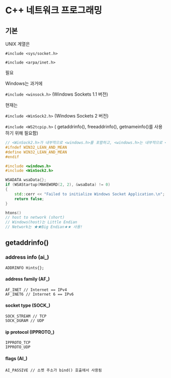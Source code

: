 # C++ 네트워크 프로그래밍

## 기본

UNIX 계열은

`#include <sys/socket.h>`

`#include <arpa/inet.h>`

필요



Windows는 과거에

`#include <winsock.h>` (Windows Sockets 1.1 버전)



현재는

`#include <WinSock2.h>` (Windows Sockets 2 버전)

`#include <WS2tcpip.h>` ( getaddrinfo(), freeaddrinfo(), getnameinfo()를 사용하기 위해 필요함)

```cpp
// <WinSock2.h>가 내부적으로 <windows.h>를 포함하고, <windows.h>는 내부적으로 <winsock.h>를 포함하므로 충돌이 발생한다. 따라서 <windows.h>를 명시적으로 포함하기 위해서는 아래 매크로를 정의해줘야 한다.
#ifndef WIN32_LEAN_AND_MEAN
#define WIN32_LEAN_AND_MEAN
#endif

#include <windows.h>
#include <WinSock2.h>
```

```cpp
WSADATA wsaData{};
if (WSAStartup(MAKEWORD(2, 2), &wsaData) != 0)
{
    std::cerr << "Failed to initialize Windows Socket Application.\n";
    return false;
}
```

```cpp
htons()
// host to network (short)
// Windows(host)는 Little Endian
// Network는 ★★Big Endian★★ 사용!
```

## getaddrinfo()

### address info (ai_)

```
ADDRINFO Hints{};
```

#### address family (AF_)

```
AF_INET // Internet == IPv4
AF_INET6 // Internet 6 == IPv6
```

#### socket type (SOCK_)

```
SOCK_STREAM // TCP
SOCK_DGRAM // UDP
```

#### ip protocol (IPPROTO_)

```
IPPROTO_TCP
IPPROTO_UDP
```

#### flags (AI_)

```
AI_PASSIVE // 소켓 주소가 bind() 호출에서 사용됨
```

